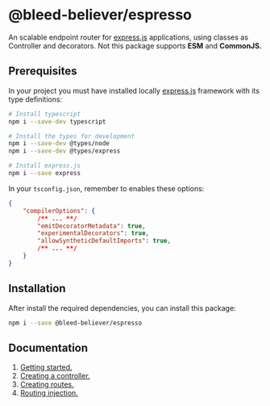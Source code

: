 # @bleed-believer/espresso

An scalable endpoint router for [express.js](https://www.npmjs.com/package/express) applications, using classes as Controller and decorators. Not this package supports __ESM__ and __CommonJS.__


## Prerequisites

In your project you must have installed locally [express.js](https://www.npmjs.com/package/express) framework with its type definitions:
```bash
# Install typescript
npm i --save-dev typescript

# Install the types for development
npm i --save-dev @types/node
npm i --save-dev @types/express

# Install express.js
npm i --save express
```

In your `tsconfig.json`, remember to enables these options:
```json
{
    "compilerOptions": {
        /** ... **/
        "emitDecoratorMetadata": true,
        "experimentalDecorators": true,
        "allowSyntheticDefaultImports": true,
        /** ... **/
    }
}
```


## Installation

After install the required dependencies, you can install this package:
```bash
npm i --save @bleed-believer/espresso
```


## Documentation
1. [Getting started.](/docs/espresso/getting-started.md)
1. [Creating a controller.](/docs/espresso/controllers.md)
1. [Creating routes.](/docs/espresso/routes.md)
1. [Routing injection.](/docs/espresso/injection.md)